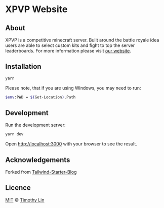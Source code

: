 # XPVP Website

## About

XPVP is a competitive minecraft server. Built around the battle royale idea users are able to select custom kits and fight to top the server leaderboards. For more information please visit [our website](https://www.mcxpvp.com/).

## Installation

```bash
yarn
```

Please note, that if you are using Windows, you may need to run:

```bash
$env:PWD = $(Get-Location).Path
```

## Development

Run the development server:

```bash
yarn dev
```

Open [http://localhost:3000](http://localhost:3000) with your browser to see the result.

## Acknowledgements

Forked from [Tailwind-Starter-Blog](https://github.com/timlrx/tailwind-nextjs-starter-blog/)

## Licence

[MIT](https://github.com/timlrx/tailwind-nextjs-starter-blog/blob/main/LICENSE) © [Timothy Lin](https://www.timlrx.com)
